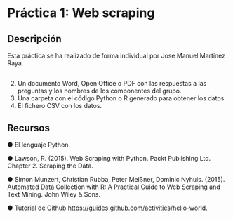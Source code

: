# Práctica 1: Web scraping 



## Descripción

Esta práctica se ha realizado de forma individual por Jose Manuel Martínez Raya.


## 

2. Un documento Word, Open Office o PDF con las respuestas a las preguntas y
los nombres de los componentes del grupo.
3. Una carpeta con el código Python o R generado para obtener los datos.
4. El fichero CSV con los datos.



## Recursos

● El lenguaje Python.

● Lawson, R. (2015). Web Scraping with Python. Packt Publishing Ltd. Chapter 2. Scraping the Data.

● Simon Munzert, Christian Rubba, Peter Meißner, Dominic Nyhuis. (2015). Automated Data Collection with R: A Practical Guide to Web  Scraping and Text Mining. John Wiley & Sons.

● Tutorial de Github https://guides.github.com/activities/hello-world.
